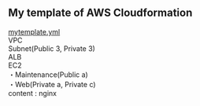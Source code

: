 ## My template of AWS Cloudformation
  
[mytemplate.yml](./mytemplate.yml)  
VPC  
Subnet(Public 3, Private 3)  
ALB  
EC2  
  ・Maintenance(Public a)  
  ・Web(Private a, Private c)  
  content : nginx  